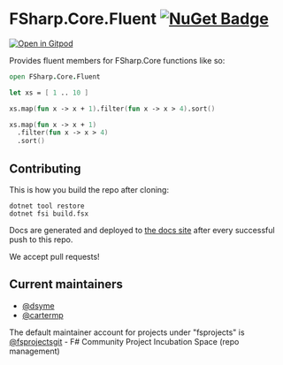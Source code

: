 # FSharp.Core.Fluent [![NuGet Badge](https://buildstats.info/nuget/FSharp.Core.Fluent)](https://www.nuget.org/packages/FSharp.Core.Fluent)

[![Open in Gitpod](https://gitpod.io/button/open-in-gitpod.svg)](https://gitpod.io/#https://github.com/fsprojects/fsharp.core.fluent)

Provides fluent members for FSharp.Core functions like so:

```fsharp
open FSharp.Core.Fluent

let xs = [ 1 .. 10 ]

xs.map(fun x -> x + 1).filter(fun x -> x > 4).sort()

xs.map(fun x -> x + 1)
  .filter(fun x -> x > 4)
  .sort()
```

## Contributing

This is how you build the repo after cloning:

```console
dotnet tool restore
dotnet fsi build.fsx
```

Docs are generated and deployed to [the docs site](https://fsprojects.github.io/FSharp.Core.Fluent/) after every successful push to this repo.

We accept pull requests!

## Current maintainers

- [@dsyme](https://github.com/dsyme)
- [@cartermp](https://github.com/cartermp)

The default maintainer account for projects under "fsprojects" is [@fsprojectsgit](https://github.com/fsprojectsgit) - F# Community Project Incubation Space (repo management)
